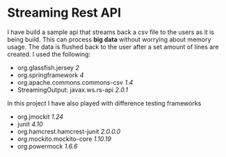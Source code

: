 # Streaming Rest API
I have build a sample api that streams back a csv file 
to the users as it is being build. This can process **big data** 
without worrying about memory usage. The data is flushed 
back to the user after a set amount of lines are created. 
I used the following:
- org.glassfish.jersey _2_
- org.springframework _4_
- org.apache.commons.commons-csv _1.4_
- StreamingOutput: javax.ws.rs-api _2.0.1_

In this project I have also played with difference testing frameworks
- org.jmockit _1.24_
- junit _4.10_
- org.hamcrest.hamcrest-junit _2.0.0.0_
- org.mockito.mockito-core _1.10.19_
- org.powermock _1.6.6_

